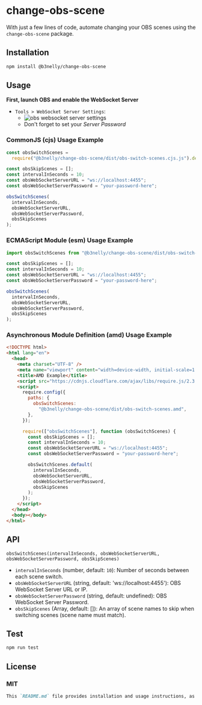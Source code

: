 # change-obs-scene

With just a few lines of code, automate changing your OBS scenes using the `change-obs-scene` package.

## Installation

```bash
npm install @b3nelly/change-obs-scene
```

## Usage

**First, launch OBS and enable the WebSocket Server**

- `Tools > WebSocket Server Settings`:
  - ![obs websocket server settings](https://github.com/b3nelly2/stream/blob/main/assets/obs-websocket-server-settings.png?raw=true)
  - Don't forget to set your _Server Password_

### CommonJS (cjs) Usage Example

```js
const obsSwitchScenes =
  require("@b3nelly/change-obs-scene/dist/obs-switch-scenes.cjs.js").default;

const obsSkipScenes = [];
const intervalInSeconds = 10;
const obsWebSocketServerURL = "ws://localhost:4455";
const obsWebSocketServerPassword = "your-password-here";

obsSwitchScenes(
  intervalInSeconds,
  obsWebSocketServerURL,
  obsWebSocketServerPassword,
  obsSkipScenes
);
```

### ECMAScript Module (esm) Usage Example

```js
import obsSwitchScenes from "@b3nelly/change-obs-scene/dist/obs-switch-scenes.esm.js";

const obsSkipScenes = [];
const intervalInSeconds = 10;
const obsWebSocketServerURL = "ws://localhost:4455";
const obsWebSocketServerPassword = "your-password-here";

obsSwitchScenes(
  intervalInSeconds,
  obsWebSocketServerURL,
  obsWebSocketServerPassword,
  obsSkipScenes
);
```

### Asynchronous Module Definition (amd) Usage Example

```html
<!DOCTYPE html>
<html lang="en">
  <head>
    <meta charset="UTF-8" />
    <meta name="viewport" content="width=device-width, initial-scale=1.0" />
    <title>AMD Example</title>
    <script src="https://cdnjs.cloudflare.com/ajax/libs/require.js/2.3.6/require.min.js"></script>
    <script>
      require.config({
        paths: {
          obsSwitchScenes:
            "@b3nelly/change-obs-scene/dist/obs-switch-scenes.amd",
        },
      });

      require(["obsSwitchScenes"], function (obsSwitchScenes) {
        const obsSkipScenes = [];
        const intervalInSeconds = 10;
        const obsWebSocketServerURL = "ws://localhost:4455";
        const obsWebSocketServerPassword = "your-password-here";

        obsSwitchScenes.default(
          intervalInSeconds,
          obsWebSocketServerURL,
          obsWebSocketServerPassword,
          obsSkipScenes
        );
      });
    </script>
  </head>
  <body></body>
</html>
```

## API

`obsSwitchScenes(intervalInSeconds, obsWebSocketServerURL, obsWebSocketServerPassword, obsSkipScenes)`

- `intervalInSeconds` (number, default: `10`): Number of seconds between each scene switch.
- `obsWebSocketServerURL` (string, default: 'ws://localhost:4455'): OBS WebSocket Server URL or IP.
- `obsWebSocketServerPassword` (string, default: undefined): OBS WebSocket Server Password.
- `obsSkipScenes` (Array<string>, default: []): An array of scene names to skip when switching scenes (scene name must match).

## Test

```bash
npm run test
```

## License

### MIT

```md
This `README.md` file provides installation and usage instructions, as well as a brief description of the API for the `change-obs-scene` package. Feel free to modify it as needed.
```
